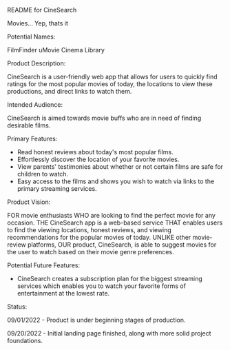 README for CineSearch

Movies... Yep, thats it


Potential Names:

FilmFinder
uMovie
Cinema Library



Product Description:

CineSearch is a user-friendly web app that allows for users to quickly find ratings
for the most popular movies of today, the locations to view these productions, and direct links to watch them. 



Intended Audience:

CineSearch is aimed towards movie buffs who are in need of finding desirable films.



Primary Features:

* Read honest reviews about today's most popular films.
* Effortlessly discover the location of your favorite movies.
* View parents' testimonies about whether or not certain films are safe for children to watch.
* Easy access to the films and shows you wish to watch via links to the primary streaming services.



Product Vision:

FOR movie enthusiasts WHO are looking to find the perfect movie for any occasion. THE CineSearch 
app is a web-based service THAT enables users to find the viewing locations, honest reviews, and 
viewing recommendations for the popular movies of today. UNLIKE other movie-review platforms,
OUR product, CineSearch, is able to suggest movies for the user to watch based on their
movie genre preferences.


Potential Future Features:
* CineSearch creates a subscription plan for the biggest streaming services which enables you to watch
	your favorite forms of entertainment at the lowest rate.
	
	
	
Status:

09/01/2022 - Product is under beginning stages of production. 

09/20/2022 - Initial landing page finished, along with more solid project foundations.
